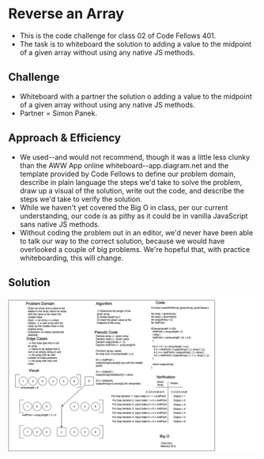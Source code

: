 # Reverse an Array

- This is the code challenge for class 02 of Code Fellows 401.
- The task is to whiteboard the solution to adding a value to the midpoint of a given array without using any native JS methods.

## Challenge

- Whiteboard with a partner the solution o adding a value to the midpoint of a given array without using any native JS methods.
- Partner = Simon Panek.

## Approach & Efficiency

- We used--and would not recommend, though it was a little less clunky than the AWW App online whiteboard--app.diagram.net and the template provided by Code Fellows to define our problem domain, describe in plain language the steps we'd take to solve the problem, draw up a visual of the solution, write out the code, and describe the steps we'd take to verify the solution.
- While we haven't yet covered the Big O in class, per our current understanding, our code is as pithy as it could be in vanilla JavaScript sans native JS methods.
- Without coding the problem out in an editor, we'd never have been able to talk our way to the correct solution, because we would have overlooked a couple of big problems. We're hopeful that, with practice whiteboarding, this will change.

## Solution

![Whiteboard](../assets/array-shift.png)
